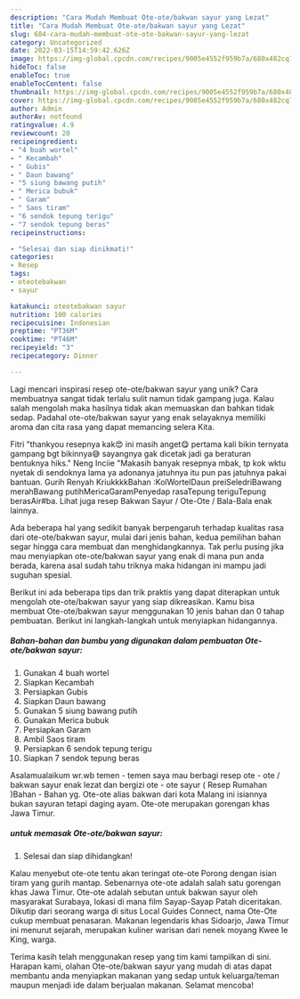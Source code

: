 ```yaml
---
description: "Cara Mudah Membuat Ote-ote/bakwan sayur yang Lezat"
title: "Cara Mudah Membuat Ote-ote/bakwan sayur yang Lezat"
slug: 684-cara-mudah-membuat-ote-ote-bakwan-sayur-yang-lezat
category: Uncategorized
date: 2022-03-15T14:59:42.626Z
image: https://img-global.cpcdn.com/recipes/9005e4552f959b7a/680x482cq70/ote-otebakwan-sayur-foto-resep-utama.jpg
hideToc: false
enableToc: true
enableTocContent: false
thumbnail: https://img-global.cpcdn.com/recipes/9005e4552f959b7a/680x482cq70/ote-otebakwan-sayur-foto-resep-utama.jpg
cover: https://img-global.cpcdn.com/recipes/9005e4552f959b7a/680x482cq70/ote-otebakwan-sayur-foto-resep-utama.jpg
author: Admin
authorAv: notfound
ratingvalue: 4.9
reviewcount: 20
recipeingredient:
- "4 buah wortel"
- " Kecambah"
- " Gubis"
- " Daun bawang"
- "5 siung bawang putih"
- " Merica bubuk"
- " Garam"
- " Saos tiram"
- "6 sendok tepung terigu"
- "7 sendok tepung beras"
recipeinstructions:

- "Selesai dan siap dinikmati!"
categories:
- Resep
tags:
- oteotebakwan
- sayur

katakunci: oteotebakwan sayur 
nutrition: 100 calories
recipecuisine: Indonesian
preptime: "PT36M"
cooktime: "PT46M"
recipeyield: "3"
recipecategory: Dinner

---
```





Lagi mencari inspirasi resep ote-ote/bakwan sayur yang unik? Cara membuatnya sangat tidak terlalu sulit namun tidak gampang juga. Kalau salah mengolah maka hasilnya tidak akan memuaskan dan bahkan tidak sedap. Padahal ote-ote/bakwan sayur yang enak selayaknya memiliki aroma dan cita rasa yang dapat memancing selera Kita.





Fitri &#34;thankyou resepnya kak😍 ini masih anget😋 pertama kali bikin ternyata gampang bgt bikinnya😅 sayangnya gak dicetak jadi ga beraturan bentuknya hiks.&#34; Neng Inciie &#34;Makasih banyak resepnya mbak, tp kok wktu nyetak di sendoknya lama ya adonanya jatuhnya itu pun pas jatuhnya pakai bantuan. Gurih Renyah KriukkkkBahan :KolWortelDaun preiSeledriBawang merahBawang putihMericaGaramPenyedap rasaTepung teriguTepung berasAir#ba. Lihat juga resep Bakwan Sayur / Ote-Ote / Bala-Bala enak lainnya.

Ada beberapa hal yang sedikit banyak berpengaruh terhadap kualitas rasa dari ote-ote/bakwan sayur, mulai dari jenis bahan, kedua pemilihan bahan segar hingga cara membuat dan menghidangkannya. Tak perlu pusing jika mau menyiapkan ote-ote/bakwan sayur yang enak di mana pun anda berada, karena asal sudah tahu triknya maka hidangan ini mampu jadi suguhan spesial.






Berikut ini ada beberapa tips dan trik praktis yang dapat diterapkan untuk mengolah ote-ote/bakwan sayur yang siap dikreasikan. Kamu bisa membuat Ote-ote/bakwan sayur menggunakan 10 jenis bahan dan 0 tahap pembuatan. Berikut ini langkah-langkah untuk menyiapkan hidangannya.

<!--inarticleads1-->

##### Bahan-bahan dan bumbu yang digunakan dalam pembuatan Ote-ote/bakwan sayur:

1. Gunakan 4 buah wortel
1. Siapkan  Kecambah
1. Persiapkan  Gubis
1. Siapkan  Daun bawang
1. Gunakan 5 siung bawang putih
1. Gunakan  Merica bubuk
1. Persiapkan  Garam
1. Ambil  Saos tiram
1. Persiapkan 6 sendok tepung terigu
1. Siapkan 7 sendok tepung beras


Asalamualaikum wr.wb temen - temen saya mau berbagi resep ote - ote / bakwan sayur enak lezat dan bergizi ote - ote sayur ( Resep Rumahan )Bahan - Bahan yg. Ote-ote alias bakwan dari kota Malang ini isiannya bukan sayuran tetapi daging ayam. Ote-ote merupakan gorengan khas Jawa Timur. 

<!--inarticleads2-->

#####  untuk memasak Ote-ote/bakwan sayur:


1. Selesai dan siap dihidangkan!

Kalau menyebut ote-ote tentu akan teringat ote-ote Porong dengan isian tiram yang gurih mantap. Sebenarnya ote-ote adalah salah satu gorengan khas Jawa Timur. Ote-ote adalah sebutan untuk bakwan sayur oleh masyarakat Surabaya, lokasi di mana film Sayap-Sayap Patah diceritakan. Dikutip dari seorang warga di situs Local Guides Connect, nama Ote-Ote cukup membuat penasaran. Makanan legendaris khas Sidoarjo, Jawa Timur ini menurut sejarah, merupakan kuliner warisan dari nenek moyang Kwee Ie King, warga. 

Terima kasih telah menggunakan resep yang tim kami tampilkan di sini. Harapan kami, olahan Ote-ote/bakwan sayur yang mudah di atas dapat membantu anda menyiapkan makanan yang sedap untuk keluarga/teman maupun menjadi ide dalam berjualan makanan. Selamat mencoba!
